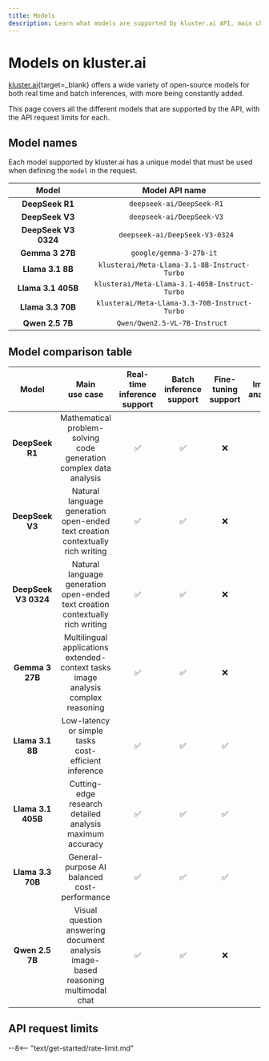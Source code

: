 ```yaml
---
title: Models
description: Learn what models are supported by kluster.ai API, main characteristics and API request limits for each model for both free and standard tiers.
---
```


# Models on kluster.ai

[kluster.ai](https://kluster.ai){target=\_blank} offers a wide variety of open-source models for both real time and batch inferences, with more being constantly added. 

This page covers all the different models that are supported by the API, with the API request limits for each.

## Model names

Each model supported by kluster.ai has a unique model that must be used when defining the `model` in the request.

|        Model         |                 Model API name                 |
|:--------------------:|:----------------------------------------------:|
|   **DeepSeek R1**    |           ` deepseek-ai/DeepSeek-R1`           |
|   **DeepSeek V3**    |           ` deepseek-ai/DeepSeek-V3`           |
| **DeepSeek V3 0324** |        ` deepseek-ai/DeepSeek-V3-0324`         |
|   **Gemma 3 27B**    |            `google/gemma-3-27b-it`             |
|   **Llama 3.1 8B**   |  `klusterai/Meta-Llama-3.1-8B-Instruct-Turbo`  |
|  **Llama 3.1 405B**  | `klusterai/Meta-Llama-3.1-405B-Instruct-Turbo` |
|  **Llama 3.3 70B**   | `klusterai/Meta-Llama-3.3-70B-Instruct-Turbo`  |
|   **Qwen 2.5 7B**    |         `Qwen/Qwen2.5-VL-7B-Instruct `         |

## Model comparison table

|        Model         |                                      Main<br>use case                                      | Real-time<br>inference support | Batch<br>inference support | Fine-tuning<br>support | Image<br>analysis  | Function<br>calling |
|:--------------------:|:------------------------------------------------------------------------------------------:|:------------------------------:|:--------------------------:|:----------------------:|:------------------:|:-------------------:|
|   **DeepSeek R1**    |          Mathematical problem-solving<br>code generation<br>complex data analysis          |       :white_check_mark:       |     :white_check_mark:     |          :x:           |        :x:         |         :x:         |
|   **DeepSeek V3**    |    Natural language generation<br>open-ended text creation<br>contextually rich writing    |       :white_check_mark:       |     :white_check_mark:     |          :x:           |        :x:         |         :x:         |
| **DeepSeek V3 0324** |    Natural language generation<br>open-ended text creation<br>contextually rich writing    |       :white_check_mark:       |     :white_check_mark:     |          :x:           |        :x:         |         :x:         |
|   **Gemma 3 27B**    | Multilingual applications<br>extended-context tasks<br>image analysis<br>complex reasoning |       :white_check_mark:       |     :white_check_mark:     |          :x:           | :white_check_mark: |         :x:         |
|   **Llama 3.1 8B**   |                  Low-latency or simple tasks<br>cost-efficient inference                   |       :white_check_mark:       |     :white_check_mark:     |   :white_check_mark:   |        :x:         | :white_check_mark:  |
|  **Llama 3.1 405B**  |               Cutting-edge research<br>detailed analysis<br>maximum accuracy               |       :white_check_mark:       |     :white_check_mark:     |   :white_check_mark:   |        :x:         | :white_check_mark:  |
|  **Llama 3.3 70B**   |                      General-purpose AI<br>balanced cost-performance                       |       :white_check_mark:       |     :white_check_mark:     |   :white_check_mark:   |        :x:         | :white_check_mark:  |
|   **Qwen 2.5 7B**    | Visual question answering<br>document analysis<br>image-based reasoning<br>multimodal chat |       :white_check_mark:       |     :white_check_mark:     |          :x:           | :white_check_mark: |         :x:         |

## API request limits

--8<-- "text/get-started/rate-limit.md"

